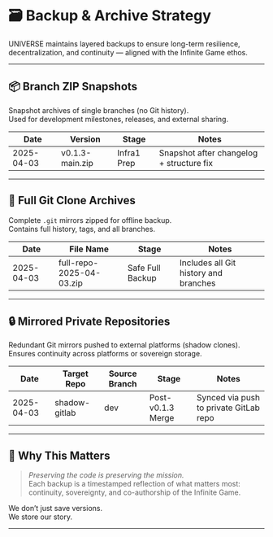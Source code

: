 # 🗃️ Backup & Archive Strategy

UNIVERSE maintains layered backups to ensure long-term resilience, decentralization, and continuity — aligned with the Infinite Game ethos.

---

## 📦 Branch ZIP Snapshots

Snapshot archives of single branches (no Git history).  
Used for development milestones, releases, and external sharing.

| Date       | Version              | Stage               | Notes                                     |
|------------|----------------------|----------------------|--------------------------------------------|
| 2025-04-03 | v0.1.3-main.zip      | Infra1 Prep          | Snapshot after changelog + structure fix   |

---

## 🧬 Full Git Clone Archives

Complete `.git` mirrors zipped for offline backup.  
Contains full history, tags, and all branches.

| Date       | File Name                   | Stage              | Notes                                     |
|------------|-----------------------------|---------------------|--------------------------------------------|
| 2025-04-03 | full-repo-2025-04-03.zip     | Safe Full Backup    | Includes all Git history and branches      |

---

## 🔒 Mirrored Private Repositories

Redundant Git mirrors pushed to external platforms (shadow clones).  
Ensures continuity across platforms or sovereign storage.

| Date       | Target Repo                | Source Branch | Stage              | Notes                                      |
|------------|----------------------------|----------------|---------------------|---------------------------------------------|
| 2025-04-03 | shadow-gitlab              | dev            | Post-v0.1.3 Merge   | Synced via push to private GitLab repo      |

---

## 🧠 Why This Matters

> *Preserving the code is preserving the mission.*  
Each backup is a timestamped reflection of what matters most: continuity, sovereignty, and co-authorship of the Infinite Game.

We don’t just save versions.  
We store our story.

---

